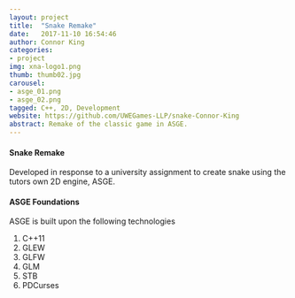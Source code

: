 ```yaml
---
layout: project
title:  "Snake Remake"
date:   2017-11-10 16:54:46
author: Connor King
categories:
- project
img: xna-logo1.png
thumb: thumb02.jpg
carousel:
- asge_01.png
- asge_02.png
tagged: C++, 2D, Development
website: https://github.com/UWEGames-LLP/snake-Connor-King
abstract: Remake of the classic game in ASGE.
---
```

#### Snake Remake
Developed in response to a university assignment to create snake using the tutors own 2D engine, ASGE. 

#### ASGE Foundations
ASGE is built upon the following technologies
1. C++11
2. GLEW
3. GLFW
4. GLM
5. STB
6. PDCurses
